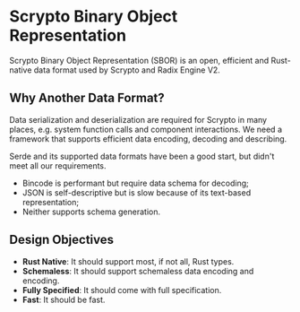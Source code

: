 # Scrypto Binary Object Representation

Scrypto Binary Object Representation (SBOR) is an open, efficient and Rust-native data format used by Scrypto and Radix Engine V2.

## Why Another Data Format?

Data serialization and deserialization are required for Scrypto in many places, e.g. system function calls and component interactions. We need a framework that supports efficient data encoding, decoding and describing.

Serde and its supported data formats have been a good start, but didn't meet all our requirements.
- Bincode is performant but require data schema for decoding;
- JSON is self-descriptive but is slow because of its text-based representation;
- Neither supports schema generation.

## Design Objectives

- **Rust Native**: It should support most, if not all, Rust types.
- **Schemaless**: It should support schemaless data encoding and encoding.
- **Fully Specified**: It should come with full specification.
- **Fast**: It should be fast.
